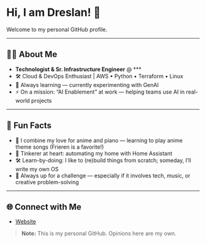 # Hi, I am Dreslan! 👋

Welcome to my personal GitHub profile.

---

## 👨‍💻 About Me

- **Technologist & Sr. Infrastructure Engineer** @ ***
- 🛠️ Cloud & DevOps Enthusiast | AWS • Python • Terraform • Linux
- 🌱 Always learning — currently experimenting with GenAI
- ⚡ On a mission: “AI Enablement” at work — helping teams use AI in real-world projects

---

## 🎹 Fun Facts

- 🎵 I combine my love for anime and piano — learning to play anime theme songs (Frieren is a favorite!)
- 🏡 Tinkerer at heart: automating my home with Home Assistant
- 🛠️ Learn-by-doing: I like to (re)build things from scratch; someday, I’ll write my own OS
- 🤖 Always up for a challenge — especially if it involves tech, music, or creative problem-solving

---

## 🌐 Connect with Me

- [Website](https://dreslan.com)

> **Note:** This is my personal GitHub. Opinions here are my own.
